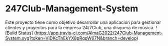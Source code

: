 # 247Club-Management-System
Este proyecto tiene como objetivo desarrollar una aplicación para gestionar clientes y proyectos para la empresa 24/7Club, una disquera de música.
![Build Status] (https://app.travis-ci.com/AlmaG2022/247Club-Management-System.svg?token=VjDKcThEkYX8pRqpW67N&branch=develop)
